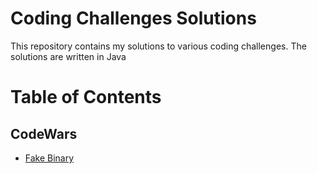 # Coding Challenges Solutions

This repository contains my solutions to various coding challenges. The solutions are written in Java

# Table of Contents
## CodeWars
- [Fake Binary](https://github.com/eflatto/coding_challenges)